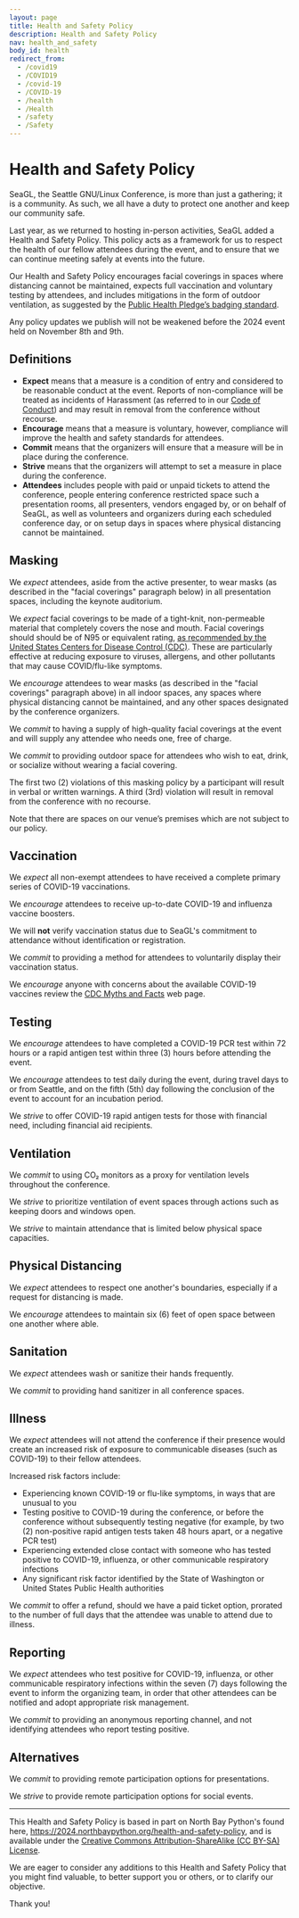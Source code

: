 ```yaml
---
layout: page
title: Health and Safety Policy
description: Health and Safety Policy
nav: health_and_safety
body_id: health
redirect_from:
  - /covid19
  - /COVID19
  - /covid-19
  - /COVID-19
  - /health
  - /Health
  - /safety
  - /Safety
---
```


# Health and Safety Policy

SeaGL, the Seattle GNU/Linux Conference, is more than just a gathering; it is a community. As such, we all have a duty to protect one another and keep our community safe.

Last year, as we returned to hosting in-person activities, SeaGL added a Health and Safety Policy. This policy acts as a framework for us to respect the health of our fellow attendees during the event, and to ensure that we can continue meeting safely at events into the future.

Our Health and Safety Policy encourages facial coverings in spaces where distancing cannot be maintained, expects full vaccination and voluntary testing by attendees, and includes mitigations in the form of outdoor ventilation, as suggested by the [Public Health Pledge’s badging standard](https://publichealthpledge.com/badging).

Any policy updates we publish will not be weakened before the 2024 event held on November 8th and 9th.


## Definitions

- **Expect** means that a measure is a condition of entry and considered to be reasonable conduct at the event. Reports of non-compliance will be treated as incidents of Harassment (as referred to in our [Code of Conduct](/coc)) and may result in removal from the conference without recourse.
- **Encourage** means that a measure is voluntary, however, compliance will improve the health and safety standards for attendees.
- **Commit** means that the organizers will ensure that a measure will be in place during the conference.
- **Strive** means that the organizers will attempt to set a measure in place during the conference.
- **Attendees** includes people with paid or unpaid tickets to attend the conference, people entering conference restricted space such a presentation rooms, all presenters, vendors engaged by, or on behalf of SeaGL, as well as volunteers and organizers during each scheduled conference day, or on setup days in spaces where physical distancing cannot be maintained.


## Masking

We _expect_ attendees, aside from the active presenter, to wear masks (as described in the "facial coverings" paragraph below) in all presentation spaces, including the keynote auditorium.

We _expect_ facial coverings to be made of a tight-knit, non-permeable material that completely covers the nose and mouth. Facial coverings should should be of N95 or equivalent rating, [as recommended by the United States Centers for Disease Control (CDC)](https://www.cdc.gov/coronavirus/2019-ncov/prevent-getting-sick/types-of-masks.html). These are particularly effective at reducing exposure to viruses, allergens, and other pollutants that may cause COVID/flu-like symptoms.

We _encourage_ attendees to wear masks (as described in the "facial coverings" paragraph above) in all indoor spaces, any spaces where physical distancing cannot be maintained, and any other spaces designated by the conference organizers.

We _commit_ to having a supply of high-quality facial coverings at the event and will supply any attendee who needs one, free of charge.

We _commit_ to providing outdoor space for attendees who wish to eat, drink, or socialize without wearing a facial covering.

The first two (2) violations of this masking policy by a participant will result in verbal or written warnings. A third (3rd) violation will result in removal from the conference with no recourse.

Note that there are spaces on our venue’s premises which are not subject to our policy.


## Vaccination

We _expect_ all non-exempt attendees to have received a complete primary series of COVID-19 vaccinations.

We _encourage_ attendees to receive up-to-date COVID-19 and influenza vaccine boosters.

We will **not** verify vaccination status due to SeaGL's commitment to attendance without identification or registration.

We _commit_ to providing a method for attendees to voluntarily display their vaccination status.

We _encourage_ anyone with concerns about the available COVID-19 vaccines review the [CDC Myths and Facts](https://www.cdc.gov/coronavirus/2019-ncov/vaccines/facts.html) web page.


## Testing

We _encourage_ attendees to have completed a COVID-19 PCR test within 72 hours or a rapid antigen test within three (3) hours before attending the event.

We _encourage_ attendees to test daily during the event, during travel days to or from Seattle, and on the fifth (5th) day following the conclusion of the event to account for an incubation period.

We _strive_ to offer COVID-19 rapid antigen tests for those with financial need, including financial aid recipients.


## Ventilation

We _commit_ to using CO₂ monitors as a proxy for ventilation levels throughout the conference.

We _strive_ to prioritize ventilation of event spaces through actions such as keeping doors and windows open.

We _strive_ to maintain attendance that is limited below physical space capacities.


## Physical Distancing

We _expect_ attendees to respect one another's boundaries, especially if a request for distancing is made.

We _encourage_ attendees to maintain six (6) feet of open space between one another where able.


## Sanitation

We _expect_ attendees wash or sanitize their hands frequently.

We _commit_ to providing hand sanitizer in all conference spaces.


## Illness

We _expect_ attendees will not attend the conference if their presence would create an increased risk of exposure to communicable diseases (such as COVID-19) to their fellow attendees.

Increased risk factors include:

- Experiencing known COVID-19 or flu-like symptoms, in ways that are unusual to you
- Testing positive to COVID-19 during the conference, or before the conference without subsequently testing negative (for example, by two (2) non-positive rapid antigen tests taken 48 hours apart, or a negative PCR test)
- Experiencing extended close contact with someone who has tested positive to COVID-19, influenza, or other communicable respiratory infections
- Any significant risk factor identified by the State of Washington or United States Public Health authorities

We _commit_ to offer a refund, should we have a paid ticket option, prorated to the number of full days that the attendee was unable to attend due to illness.


## Reporting

We _expect_ attendees who test positive for COVID-19, influenza, or other communicable respiratory infections within the seven (7) days following the event to inform the organizing team, in order that other attendees can be notified and adopt appropriate risk management.

We _commit_ to providing an anonymous reporting channel, and not identifying attendees who report testing positive.


## Alternatives

We _commit_ to providing remote participation options for presentations.

We _strive_ to provide remote participation options for social events.

---

This Health and Safety Policy is based in part on North Bay Python's found here, <https://2024.northbaypython.org/health-and-safety-policy>, and is available under the [Creative Commons Attribution-ShareAlike (CC BY-SA) License](https://creativecommons.org/licenses/by-sa/4.0/).

We are eager to consider any additions to this Health and Safety Policy that you might find valuable, to better support you or others, or to clarify our objective.

Thank you!
